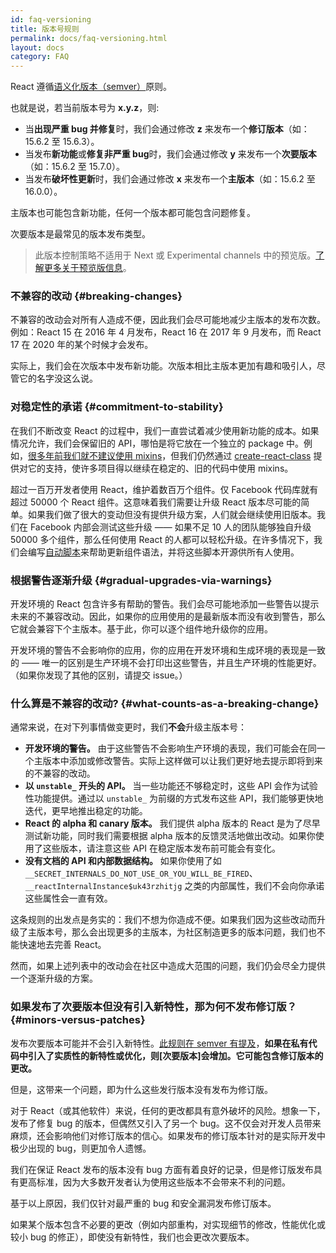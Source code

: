 ```yaml
---
id: faq-versioning
title: 版本号规则
permalink: docs/faq-versioning.html
layout: docs
category: FAQ
---
```


React 遵循[语义化版本（semver）](https://semver.org/)原则。

也就是说，若当前版本号为 **x.y.z**，则:

* 当**出现严重 bug 并修复**时，我们会通过修改 **z** 来发布一个**修订版本**（如：15.6.2 至 15.6.3）。
* 当发布**新功能**或**修复非严重 bug**时，我们会通过修改 **y** 来发布一个**次要版本**（如：15.6.2 至 15.7.0）。
* 当发布**破坏性更新**时，我们会通过修改 **x** 来发布一个**主版本**（如：15.6.2 至 16.0.0）。

主版本也可能包含新功能，任何一个版本都可能包含问题修复。

次要版本是最常见的版本发布类型。

> 此版本控制策略不适用于 Next 或 Experimental channels 中的预览版。[了解更多关于预览版信息](/docs/release-channels.html)。

### 不兼容的改动 {#breaking-changes}

不兼容的改动会对所有人造成不便，因此我们会尽可能地减少主版本的发布次数。例如：React 15 在 2016 年 4 月发布，React 16 在 2017 年 9 月发布，而 React 17 在 2020 年的某个时候才会发布。

实际上，我们会在次版本中发布新功能。次版本相比主版本更加有趣和吸引人，尽管它的名字没这么说。

### 对稳定性的承诺 {#commitment-to-stability}

在我们不断改变 React 的过程中，我们一直尝试着减少使用新功能的成本。如果情况允许，我们会保留旧的 API，哪怕是将它放在一个独立的 package 中。例如，[很多年前我们就不建议使用 mixins](/blog/2016/07/13/mixins-considered-harmful.html)，但我们仍然通过 [create-react-class](/docs/react-without-es6.html#mixins) 提供对它的支持，使许多项目得以继续在稳定的、旧的代码中使用 mixins。

超过一百万开发者使用 React，维护着数百万个组件。仅 Facebook 代码库就有超过 50000 个 React 组件。这意味着我们需要让升级 React 版本尽可能的简单。如果我们做了很大的变动但没有提供升级方案，人们就会继续使用旧版本。我们在 Facebook 内部会测试这些升级 —— 如果不足 10 人的团队能够独自升级 50000 多个组件，那么任何使用 React 的人都可以轻松升级。在许多情况下，我们会编写[自动脚本](https://github.com/reactjs/react-codemod)来帮助更新组件语法，并将这些脚本开源供所有人使用。

### 根据警告逐渐升级 {#gradual-upgrades-via-warnings}

开发环境的 React 包含许多有帮助的警告。我们会尽可能地添加一些警告以提示未来的不兼容改动。因此，如果你的应用使用的是最新版本而没有收到警告，那么它就会兼容下个主版本。基于此，你可以逐个组件地升级你的应用。

开发环境的警告不会影响你的应用，你的应用在开发环境和生成环境的表现是一致的 —— 唯一的区别是生产环境不会打印出这些警告，并且生产环境的性能更好。（如果你发现了其他的区别，请提交 issue。）

### 什么算是不兼容的改动? {#what-counts-as-a-breaking-change}

通常来说，在对下列事情做变更时，我们**不会**升级主版本号：

* **开发环境的警告。** 由于这些警告不会影响生产环境的表现，我们可能会在同一个主版本中添加或修改警告。实际上这样做可以让我们更好地去提示即将到来的不兼容的改动。
* **以 `unstable_` 开头的 API。** 当一些功能还不够稳定时，这些 API 会作为试验性功能提供。通过以 `unstable_` 为前缀的方式发布这些 API，我们能够更快地迭代，更早地推出稳定的功能。
* **React 的 alpha 和 canary 版本。** 我们提供 alpha 版本的 React 是为了尽早测试新功能，同时我们需要根据 alpha 版本的反馈灵活地做出改动。如果你使用了这些版本，请注意这些 API 在稳定版本发布前可能会有变化。
* **没有文档的 API 和内部数据结构。** 如果你使用了如 `__SECRET_INTERNALS_DO_NOT_USE_OR_YOU_WILL_BE_FIRED`、`__reactInternalInstance$uk43rzhitjg` 之类的内部属性，我们不会向你承诺这些属性会一直有效。

这条规则的出发点是务实的：我们不想为你造成不便。如果我们因为这些改动而升级了主版本号，那么会出现更多的主版本，为社区制造更多的版本问题，我们也不能快速地去完善 React。

然而，如果上述列表中的改动会在社区中造成大范围的问题，我们仍会尽全力提供一个逐渐升级的方案。

### 如果发布了次要版本但没有引入新特性，那为何不发布修订版？{#minors-versus-patches}

发布次要版本可能并不会引入新特性。[此规则在 semver 有提及](https://semver.org/#spec-item-7)，**如果在私有代码中引入了实质性的新特性或优化，则[次要版本]会增加。它可能包含修订版本的更改。**

但是，这带来一个问题，即为什么这些发行版本没有发布为修订版。

对于 React（或其他软件）来说，任何的更改都具有意外破坏的风险。想象一下，发布了修复 bug 的版本，但偶然又引入了另一个 bug。这不仅会对开发人员带来麻烦，还会影响他们对修订版本的信心。如果发布的修订版本针对的是实际开发中极少出现的 bug，则更加令人遗憾。

我们在保证 React 发布的版本没有 bug 方面有着良好的记录，但是修订版发布具有更高标准，因为大多数开发者认为使用这些版本不会带来不利的问题。

基于以上原因，我们仅针对最严重的 bug 和安全漏洞发布修订版本。

如果某个版本包含不必要的更改（例如内部重构，对实现细节的修改，性能优化或较小 bug 的修正），即使没有新特性，我们也会更改次要版本。
